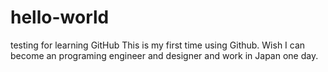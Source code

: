 # hello-world
testing for learning GitHub
This is my first time using Github. 
Wish I can become an programing engineer and designer and work in Japan one day.
